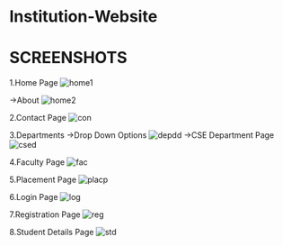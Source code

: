 # Institution-Website
# SCREENSHOTS

1.Home Page
![home1](https://user-images.githubusercontent.com/89832451/205453746-6c13f1b4-0b7b-4957-a101-7bda4a24a050.png)

 ->About
 ![home2](https://user-images.githubusercontent.com/89832451/205453862-392d58e8-20f8-47b1-9d8f-6503bf1ef93f.png)

2.Contact Page
![con](https://user-images.githubusercontent.com/89832451/205453945-c2ab3f55-9232-4967-9548-1d6a8a2341f7.png)

3.Departments 
 ->Drop Down Options
 ![depdd](https://user-images.githubusercontent.com/89832451/205454049-f3aa5e9c-e073-4385-8877-7cf787e2277a.png)
 ->CSE Department Page
 ![csed](https://user-images.githubusercontent.com/89832451/205454116-f9367d48-c39f-4a92-be7e-241a3d32a147.png)

4.Faculty Page
![fac](https://user-images.githubusercontent.com/89832451/205454334-6b5781d1-4062-4b19-b859-0a458c6a2be8.png)

5.Placement Page
![placp](https://user-images.githubusercontent.com/89832451/205454423-531c7816-a28b-4acd-b859-d31c23acc805.png)

6.Login Page
![log](https://user-images.githubusercontent.com/89832451/205454754-b4b81da7-519c-4d72-9b96-1b11895bb268.png)

7.Registration Page
![reg](https://user-images.githubusercontent.com/89832451/205454811-b0915e65-b5a7-41c0-9bed-f147be550f01.png)

8.Student Details Page
![std](https://user-images.githubusercontent.com/89832451/205454883-8b993aba-ac4f-4b5a-a987-e206f678ac11.png)



